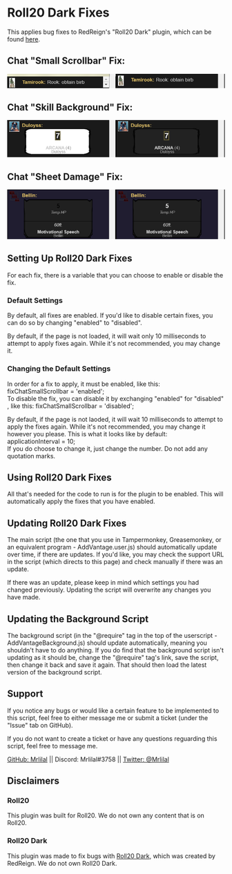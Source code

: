 # Roll20 Dark Fixes

This applies bug fixes to RedReign's "Roll20 Dark" plugin, which can be found [here](https://openuserjs.org/scripts/RedReign/Roll20_Dark).

## Chat "Small Scrollbar" Fix:

![](chat-scrollbar-side-by-side.png)

## Chat "Skill Background" Fix:

![](chat-skill-background-side-by-side.png)

## Chat "Sheet Damage" Fix:

![](chat-sheet-damage-side-by-side.png)

## Setting Up Roll20 Dark Fixes

For each fix, there is a variable that you can choose to enable or disable the fix.

### Default Settings

By default, all fixes are enabled. If you'd like to disable certain fixes, you can do so by changing "enabled" to "disabled".

By default, if the page is not loaded, it will wait only 10 milliseconds to attempt to apply fixes again. While it's not recommended, you may change it.

### Changing the Default Settings

In order for a fix to apply, it must be enabled, like this:  
fixChatSmallScrollbar = 'enabled';  
To disable the fix, you can disable it by exchanging "enabled" for "disabled" , like this:
fixChatSmallScrollbar = 'disabled';

By default, if the page is not laoded, it will wait 10 milliseconds to attempt to apply the fixes again. While it's not recommended, you may change it however you please. This is what it looks like by default:  
applicationInterval = 10;  
If you do choose to change it, just change the number. Do not add any quotation marks.

## Using Roll20 Dark Fixes

All that's needed for the code to run is for the plugin to be enabled. This will automatically apply the fixes that you have enabled.

## Updating Roll20 Dark Fixes

The main script (the one that you use in Tampermonkey, Greasemonkey, or an equivalent program - AddVantage.user.js) should automatically update over time, if there are updates. If you'd like, you may check the support URL in the script (which directs to this page) and check manually if there was an update.

If there was an update, please keep in mind which settings you had changed previously. Updating the script will overwrite any changes you have made.

## Updating the Background Script

The background script (in the "@require" tag in the top of the userscript - AddVantageBackground.js) should update automatically, meaning you shouldn't have to do anything. If you do find that the background script isn't updating as it should be, change the "@require" tag's link, save the script, then change it back and save it again. That should then load the latest version of the background script.

## Support

If you notice any bugs or would like a certain feature to be implemented to this script, feel free to either message me or submit a ticket (under the "Issue" tab on GitHub).

If you do not want to create a ticket or have any questions reguarding this script, feel free to message me.

[GitHub: Mrlilal](https://github.com/Mrlilal) || Discord: Mrlilal#3758 || [Twitter: @Mrlilal](https://twitter.com/mrlilal)

## Disclaimers

### Roll20

This plugin was built for Roll20. We do not own any content that is on Roll20.

### Roll20 Dark

This plugin was made to fix bugs with [Roll20 Dark](https://openuserjs.org/scripts/RedReign/Roll20_Dark), which was created by RedReign. We do not own Roll20 Dark.

